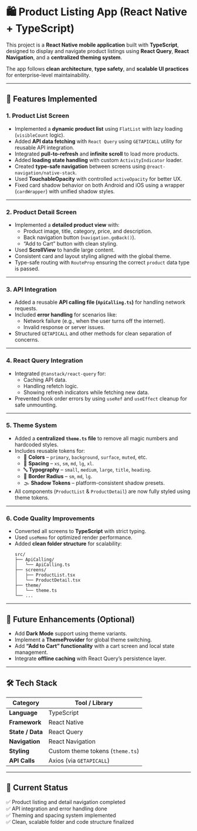 # 🛍️ Product Listing App (React Native + TypeScript)

This project is a **React Native mobile application** built with **TypeScript**, designed to display and navigate product listings using **React Query**, **React Navigation**, and a **centralized theming system**.  

The app follows **clean architecture**, **type safety**, and **scalable UI practices** for enterprise-level maintainability.

---

## 🚀 Features Implemented

### 1. **Product List Screen**
- Implemented a **dynamic product list** using `FlatList` with lazy loading (`visibleCount` logic).
- Added **API data fetching** with `React Query` using `GETAPICALL` utility for reusable API integration.
- Integrated **pull-to-refresh** and **infinite scroll** to load more products.
- Added **loading state handling** with custom `ActivityIndicator` loader.
- Created **type-safe navigation** between screens using `@react-navigation/native-stack`.
- Used **TouchableOpacity** with controlled `activeOpacity` for better UX.
- Fixed card shadow behavior on both Android and iOS using a wrapper (`cardWrapper`) with unified shadow styles.

---

### 2. **Product Detail Screen**
- Implemented a **detailed product view** with:
  - Product image, title, category, price, and description.
  - Back navigation button (`navigation.goBack()`).
  - “Add to Cart” button with clean styling.
- Used **ScrollView** to handle large content.
- Consistent card and layout styling aligned with the global theme.
- Type-safe routing with `RouteProp` ensuring the correct `product` data type is passed.

---

### 3. **API Integration**
- Added a reusable **API calling file (`ApiCalling.ts`)** for handling network requests.
- Included **error handling** for scenarios like:
  - Network failure (e.g., when the user turns off the internet).
  - Invalid response or server issues.
- Structured `GETAPICALL` and other methods for clean separation of concerns.

---

### 4. **React Query Integration**
- Integrated `@tanstack/react-query` for:
  - Caching API data.
  - Handling refetch logic.
  - Showing refresh indicators while fetching new data.
- Prevented hook order errors by using `useRef` and `useEffect` cleanup for safe unmounting.

---

### 5. **Theme System**
- Added a **centralized `theme.ts` file** to remove all magic numbers and hardcoded styles.
- Includes reusable tokens for:
  - 🎨 **Colors** – `primary`, `background`, `surface`, `muted`, etc.
  - 📏 **Spacing** – `xs`, `sm`, `md`, `lg`, `xl`.
  - 🔤 **Typography** – `small`, `medium`, `large`, `title`, `heading`.
  - 🧱 **Border Radius** – `sm`, `md`, `lg`.
  - 🌫️ **Shadow Tokens** – platform-consistent shadow presets.
- All components (`ProductList` & `ProductDetail`) are now fully styled using theme tokens.

---

### 6. **Code Quality Improvements**
- Converted all screens to **TypeScript** with strict typing.
- Used `useMemo` for optimized render performance.
- Added **clean folder structure** for scalability:
  ```
  src/
  ├── ApiCalling/
  │   └── ApiCalling.ts
  ├── screens/
  │   ├── ProductList.tsx
  │   └── ProductDetail.tsx
  ├── theme/
  │   └── theme.ts
  └── ...
  ```

---

## 🧩 Future Enhancements (Optional)
- Add **Dark Mode** support using theme variants.
- Implement a **ThemeProvider** for global theme switching.
- Add **“Add to Cart” functionality** with a cart screen and local state management.
- Integrate **offline caching** with React Query’s persistence layer.

---

## 🛠️ Tech Stack

| Category | Tool / Library |
|-----------|----------------|
| **Language** | TypeScript |
| **Framework** | React Native |
| **State / Data** | React Query |
| **Navigation** | React Navigation |
| **Styling** | Custom theme tokens (`theme.ts`) |
| **API Calls** | Axios (via `GETAPICALL`) |

---

## 📱 Current Status
✅ Product listing and detail navigation completed  
✅ API integration and error handling done  
✅ Theming and spacing system implemented  
✅ Clean, scalable folder and code structure finalized  
